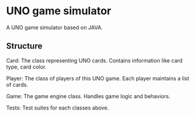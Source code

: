 UNO game simulator
==================

A UNO game simulator based on JAVA.


Structure
-
Card: The class representing UNO cards. Contains information like card type, card color.

Player: The class of players of this UNO game. Each player maintains a list of cards.

Game: The game engine class. Handles game logic and behaviors.

Tests: Test suites for each classes above.
